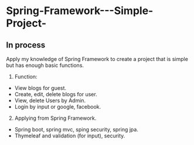 # Spring-Framework---Simple-Project- 
## In process
Apply my knowledge of Spring Framework to create a project that is simple but has enough basic functions.

1. Function:
- View blogs for guest. 
- Create, edit, delete blogs for user.
- View, delete Users by Admin.
- Login by input or google, facebook.
2. Applying from Spring Framework. 
- Spring boot, spring mvc, sping security, spring jpa.
- Thymeleaf and validation (for input), security. 
